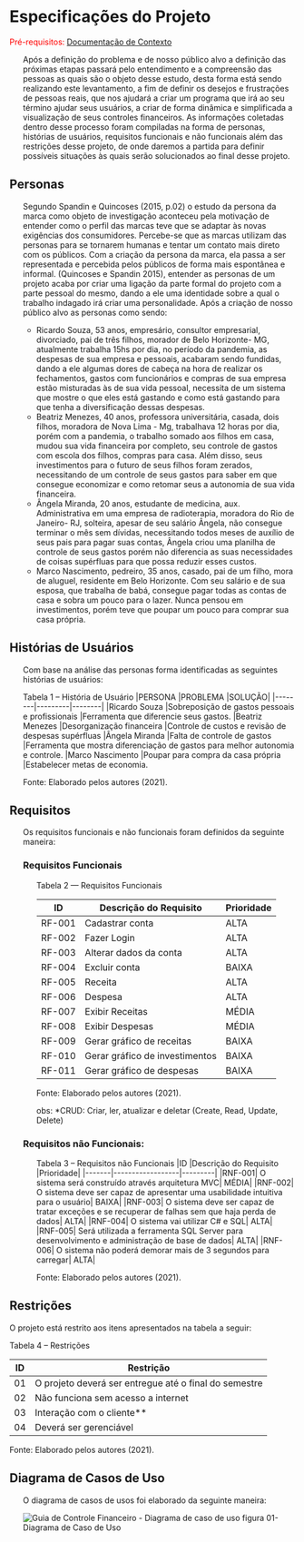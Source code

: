 # Especificações do Projeto

<span style="color:red">Pré-requisitos: <a href="1-Documentação de Contexto.md"> Documentação de Contexto</a></span>
<ol>
 Após a definição do problema e de nosso público alvo a definição das próximas etapas passará pelo entendimento e a compreensão das pessoas as quais são o objeto desse estudo, desta forma está sendo realizando este levantamento, a fim de definir os desejos e frustrações de pessoas reais, que nos ajudará a criar um programa que irá ao seu término ajudar seus usuários, a criar de forma dinâmica e simplificada a visualização de seus controles financeiros. As informações coletadas dentro desse processo foram compiladas na forma de personas, histórias de usuários, requisitos funcionais e não funcionais além das restrições desse projeto, de onde daremos a partida para definir possíveis situações às quais serão solucionados ao final desse projeto.
</ol>

## Personas
<ol>
Segundo Spandin e Quincoses (2015, p.02) o estudo da persona da marca como objeto de investigação aconteceu pela motivação de entender como o perfil das marcas teve que se adaptar às novas exigências dos consumidores. Percebe-se que as marcas utilizam das personas para se tornarem humanas e tentar um contato mais direto com os públicos. Com a criação da persona da marca, ela passa a ser representada e percebida pelos públicos de forma mais espontânea e informal. (Quincoses e Spandin 2015), entender as personas de um projeto acaba por criar uma ligação da parte formal do projeto com a parte pessoal do mesmo, dando a ele uma identidade sobre a qual o trabalho indagado irá criar uma personalidade. Após a criação de nosso público alvo as personas como sendo:
 
* Ricardo Souza, 53 anos, empresário, consultor empresarial, divorciado, pai de três filhos, morador de Belo Horizonte- MG, atualmente trabalha 15hs por dia, no período da pandemia, as despesas de sua empresa e pessoais, acabaram sendo fundidas, dando a ele algumas dores de cabeça na hora de realizar os fechamentos, gastos com funcionários e compras de sua empresa estão misturadas às de sua vida pessoal, necessita de um sistema que mostre o que eles está gastando e como está gastando para que tenha a diversificação dessas despesas.
*	Beatriz Menezes, 40 anos, professora universitária, casada, dois filhos, moradora de Nova Lima - Mg, trabalhava 12 horas por dia, porém com a pandemia, o trabalho somado aos filhos em casa, mudou sua vida financeira por completo, seu controle de gastos com escola dos filhos, compras para casa. Além disso, seus investimentos para o futuro de seus filhos foram zerados, necessitando de um controle de seus gastos para saber em que consegue economizar e como retomar seus a autonomia de sua vida financeira.
*	Ângela Miranda, 20 anos, estudante de medicina, aux. Administrativa em uma empresa de radioterapia, moradora do Rio de Janeiro- RJ, solteira, apesar de seu salário Ângela, não consegue terminar o mês sem dívidas, necessitando todos meses de auxílio de seus pais para pagar suas contas, Ângela criou uma planilha de controle de seus gastos porém não diferencia as suas necessidades de coisas supérfluas para que possa reduzir esses custos.
*	Marco Nascimento, pedreiro, 35 anos, casado, pai de um filho, mora de aluguel, residente em Belo Horizonte. Com seu salário e de sua esposa, que trabalha de babá, consegue pagar todas as contas de casa e sobra um pouco para o lazer. Nunca pensou em investimentos, porém teve que poupar um pouco para comprar sua casa própria.
</ol>

## Histórias de Usuários
<ol>
 Com base na análise das personas forma identificadas as seguintes histórias de usuários:

 Tabela 1 – História de Usuário
 |PERSONA	|PROBLEMA	|SOLUÇÃO|
 |--------|---------|--------|
 |Ricardo Souza	   |Sobreposição de gastos pessoais e profissionais	|Ferramenta que diferencie seus gastos.
 |Beatriz Menezes	 |Desorganização financeira	|Controle de custos e revisão de despesas supérfluas
 |Ângela Miranda	  |Falta de controle de gastos	|Ferramenta que mostra diferenciação de gastos para melhor autonomia e controle.
 |Marco Nascimento	|Poupar para compra da casa própria	|Estabelecer metas de economia.

 Fonte: Elaborado pelos autores (2021).

 </ol>

## Requisitos
<ol>
 Os requisitos funcionais e não funcionais foram definidos da seguinte maneira:

 ### Requisitos Funcionais
<ol> 
 Tabela 2 — Requisitos Funcionais

 |ID	|Descrição do Requisito	|Prioridade|
 |---|-----------------------|----------|
 |RF-001|	Cadastrar conta	   | ALTA|
 |RF-002| Fazer Login	       | ALTA|
 |RF-003|	Alterar dados da conta| ALTA|
 |RF-004|	Excluir conta| BAIXA|
 |RF-005| Receita|	ALTA|
 |RF-006| Despesa|	ALTA|
 |RF-007|	Exibir Receitas|	MÉDIA|
 |RF-008|	Exibir Despesas|	MÉDIA|
 |RF-009|	Gerar gráfico de receitas|	BAIXA|
 |RF-010|	Gerar gráfico de investimentos|	BAIXA|
 |RF-011|	Gerar gráfico de despesas|	BAIXA|
 
 Fonte: Elaborado pelos autores (2021).
 
 obs: *CRUD: Criar, ler, atualizar e deletar (Create, Read, Update, Delete)


 </ol>

 ### Requisitos não Funcionais:
 <ol>
  
Tabela 3 – Requisitos não Funcionais
|ID	|Descrição do Requisito	|Prioridade|
|-------|------------------|---------|
|RNF-001|	O sistema será construído através arquitetura MVC| MÉDIA|
|RNF-002|	O sistema deve ser capaz de apresentar uma usabilidade intuitiva para o usuário| BAIXA|
|RNF-003|	O sistema deve ser capaz de tratar exceções e se recuperar de falhas sem que haja perda de dados|	ALTA|
|RNF-004|	O sistema vai utilizar C# e SQL| ALTA|
|RNF-005|	Será utilizada a ferramenta SQL Server para desenvolvimento e administração de base de dados|	ALTA|
|RNF-006|	O sistema não poderá demorar mais de 3 segundos para carregar|	ALTA|

  Fonte: Elaborado pelos autores (2021).

 </ol>
</ol>

## Restrições
 
O projeto está restrito aos itens apresentados na tabela a seguir:
 
Tabela 4 – Restrições

|ID|	Restrição|
|--|----------|
|01|	O projeto deverá ser entregue até o final do semestre|
|02|	Não funciona sem acesso a internet|
|03|	Interação com o cliente**|
|04|	Deverá ser gerenciável|

Fonte: Elaborado pelos autores (2021).

</ol>

## Diagrama de Casos de Uso
<ol>
 O diagrama de casos de usos foi elaborado da seguinte maneira:
 
 ![Guia de Controle Financeiro - Diagrama de caso de uso](https://github.com/ICEI-PUC-Minas-PMV-ADS/guia-de-bolso/blob/main/docs/img/130884385-c9203ee0-9433-4891-8f6e-be92a4061fd0.png)
 figura 01- Diagrama de Caso de Uso
 
</ol>
